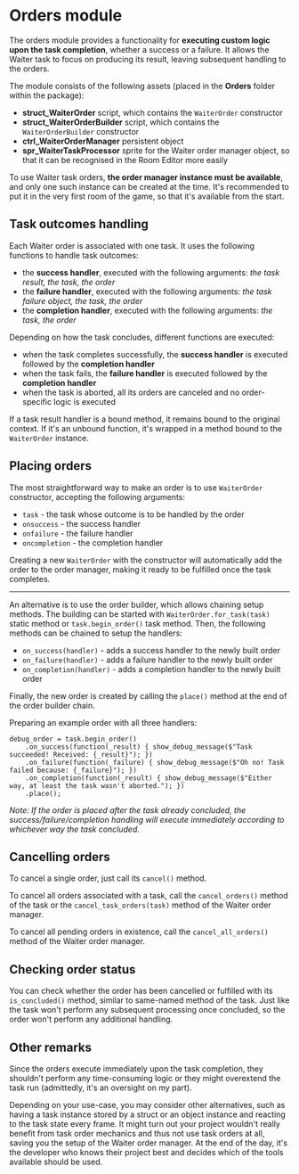 # Orders module

The orders module provides a functionality for **executing custom logic upon the task completion**, whether a success or a failure. It allows the Waiter task to focus on producing its result, leaving subsequent handling to the orders.

The module consists of the following assets (placed in the **Orders** folder within the package):
- **struct_WaiterOrder** script, which contains the `WaiterOrder` constructor
- **struct_WaiterOrderBuilder** script, which contains the `WaiterOrderBuilder` constructor
- **ctrl_WaiterOrderManager** persistent object
- **spr_WaiterTaskProcessor** sprite for the Waiter order manager object, so that it can be recognised in the Room Editor more easily

To use Waiter task orders, **the order manager instance must be available**, and only one such instance can be created at the time. It's recommended to put it in the very first room of the game, so that it's available from the start.

## Task outcomes handling

Each Waiter order is associated with one task. It uses the following functions to handle task outcomes:
- the **success handler**, executed with the following arguments: *the task result, the task, the order*
- the **failure handler**, executed with the following arguments: *the task failure object, the task, the order*
- the **completion handler**, executed with the following arguments: *the task, the order*

Depending on how the task concludes, different functions are executed:
- when the task completes successfully, the **success handler** is executed followed by the **completion handler**
- when the task fails, the **failure handler** is executed followed by the **completion handler**
- when the task is aborted, all its orders are canceled and no order-specific logic is executed

If a task result handler is a bound method, it remains bound to the original context. If it's an unbound function, it's wrapped in a method bound to the `WaiterOrder` instance.

## Placing orders

The most straightforward way to make an order is to use `WaiterOrder` constructor, accepting the following arguments:
- `task` - the task whose outcome is to be handled by the order
- `onsuccess` - the success handler
- `onfailure` - the failure handler
- `oncompletion` - the completion handler

Creating a new `WaiterOrder` with the constructor will automatically add the order to the order manager, making it ready to be fulfilled once the task completes.

---

An alternative is to use the order builder, which allows chaining setup methods. The building can be started with `WaiterOrder.for_task(task)` static method or `task.begin_order()` task method. Then, the following methods can be chained to setup the handlers:
- `on_success(handler)` - adds a success handler to the newly built order
- `on_failure(handler)` - adds a failure handler to the newly built order
- `on_completion(handler)` - adds a completion handler to the newly built order

Finally, the new order is created by calling the `place()` method at the end of the order builder chain.

Preparing an example order with all three handlers:
```gml
debug_order = task.begin_order()
    .on_success(function(_result) { show_debug_message($"Task succeeded! Received: {_result}"); })
    .on_failure(function(_failure) { show_debug_message($"Oh no! Task failed because: {_failure}"); })
    .on_completion(function(_result) { show_debug_message($"Either way, at least the task wasn't aborted."); })
    .place();
```

*Note: If the order is placed after the task already concluded, the success/failure/completion handling will execute immediately according to whichever way the task concluded.*

## Cancelling orders

To cancel a single order, just call its `cancel()` method.

To cancel all orders associated with a task, call the `cancel_orders()` method of the task or the `cancel_task_orders(task)` method of the Waiter order manager.

To cancel all pending orders in existence, call the `cancel_all_orders()` method of the Waiter order manager.

## Checking order status

You can check whether the order has been cancelled or fulfilled with its `is_concluded()` method, similar to same-named method of the task. Just like the task won't perform any subsequent processing once concluded, so the order won't perform any additional handling.

## Other remarks

Since the orders execute immediately upon the task completion, they shouldn't perform any time-consuming logic or they might overextend the task run (admittedly, it's an oversight on my part).

Depending on your use-case, you may consider other alternatives, such as having a task instance stored by a struct or an object instance and reacting to the task state every frame. It might turn out your project wouldn't really benefit from task order mechanics and thus not use task orders at all, saving you the setup of the Waiter order manager. At the end of the day, it's the developer who knows their project best and decides which of the tools available should be used.